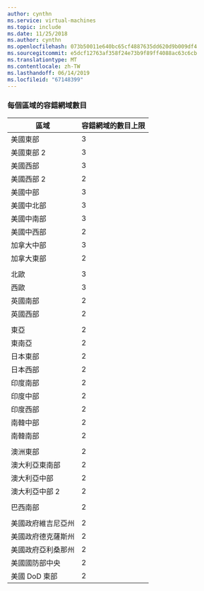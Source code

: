 ```yaml
---
author: cynthn
ms.service: virtual-machines
ms.topic: include
ms.date: 11/25/2018
ms.author: cynthn
ms.openlocfilehash: 073b50011e640bc65cf4887635dd620d9b009df4
ms.sourcegitcommit: e5dcf12763af358f24e73b9f89ff4088ac63c6cb
ms.translationtype: MT
ms.contentlocale: zh-TW
ms.lasthandoff: 06/14/2019
ms.locfileid: "67148399"
---
```

### <a name="number-of-fault-domains-per-region"></a>每個區域的容錯網域數目

| 區域              | 容錯網域的數目上限  |
|---------------------|-------------------------|
| 美國東部             | 3                       |
| 美國東部 2           | 3                       |
| 美國西部             | 3                       |
| 美國西部 2           | 2                       |
| 美國中部          | 3                       |
| 美國中北部    | 3                       |
| 美國中南部    | 3                       |
| 美國中西部     | 2                       |
| 加拿大中部      | 3                      |
| 加拿大東部         | 2                       |
|                     |                         |
| 北歐        | 3                       |
| 西歐         | 3                       |
| 英國南部            | 2                       |
| 英國西部             | 2                       |
|                     |                         |
| 東亞           | 2                       |
| 東南亞     | 2                       |
| 日本東部          | 2                       |
| 日本西部          | 2                       |
| 印度南部         | 2                       |
| 印度中部       | 2                       |
| 印度西部          | 2                       |
| 南韓中部       | 2                       |
| 南韓南部         | 2                       |
|                     |                         |
| 澳洲東部      | 2                       |
| 澳大利亞東南部 | 2                       |
| 澳大利亞中部   | 2                       |
| 澳大利亞中部 2 | 2                       |
|                     |                         |
| 巴西南部        | 2                       |
|                     |                         |
| 美國政府維吉尼亞州     | 2                       |
| 美國政府德克薩斯州        | 2                       |
| 美國政府亞利桑那州      | 2                       |
| 美國國防部中央      | 2                       |
| 美國 DoD 東部         | 2                       |
